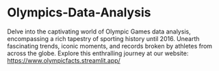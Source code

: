 # Olympics-Data-Analysis
Delve into the captivating world of Olympic Games data analysis, encompassing a rich tapestry of sporting history until 2016. Unearth fascinating trends, iconic moments, and records broken by athletes from across the globe. Explore this enthralling journey at our website: https://www.olympicfacts.streamlit.app/
